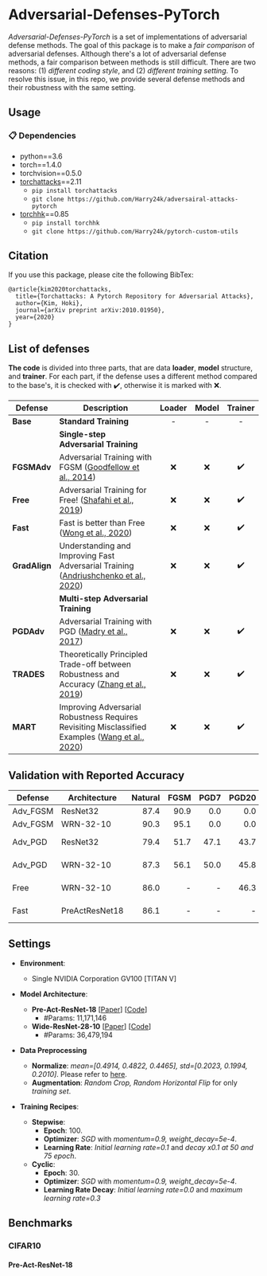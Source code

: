 # Adversarial-Defenses-PyTorch
_Adversarial-Defenses-PyTorch_ is a set of implementations of adversarial defense methods. The goal of this package is to make a _fair comparison_ of adversarial defenses. Although there's a lot of adversarial defense methods, a fair comparison between methods is still difficult. There are two reasons: (1) _different coding style_, and (2) _different training setting_. To resolve this issue, in this repo, we provide several defense methods and their robustness with the same setting.



## Usage

### :clipboard: Dependencies

- python==3.6
- torch==1.4.0
- torchvision==0.5.0
- [torchattacks](https://github.com/Harry24k/adversarial-attacks-pytorch)==2.11
  - `pip install torchattacks`
  - `git clone https://github.com/Harry24k/adversairal-attacks-pytorch`
- [torchhk](https://github.com/Harry24k/pytorch-custom-utils)==0.85
  - `pip install torchhk`
  - `git clone https://github.com/Harry24k/pytorch-custom-utils`



## Citation

If you use this package, please cite the following BibTex:

```
@article{kim2020torchattacks,
  title={Torchattacks: A Pytorch Repository for Adversarial Attacks},
  author={Kim, Hoki},
  journal={arXiv preprint arXiv:2010.01950},
  year={2020}
}
```



## List of defenses
**The code** is divided into three parts, that are data **loader**, **model** structure, and **trainer**. For each part, if the defense uses a different method compared to the base's, it is checked with :heavy_check_mark:, otherwise it is marked with :x:.

| Defense       | Description                                                  | Loader | Model |      Trainer       |
| ------------- | ------------------------------------------------------------ | :----: | :---: | :----------------: |
| **Base**      | **Standard Training**                                        |   -    |   -   |         -          |
|               | **Single-step Adversarial Training**                         |        |       |                    |
| **FGSMAdv**   | Adversarial Training with FGSM ([Goodfellow et al., 2014](https://arxiv.org/abs/1412.6572)) |  :x:   |  :x:  | :heavy_check_mark: |
| **Free**      | Adversarial Training for Free! ([Shafahi et al., 2019](https://arxiv.org/abs/1904.12843)) |  :x:   |  :x:  | :heavy_check_mark: |
| **Fast**      | Fast is better than Free ([Wong et al., 2020](https://arxiv.org/abs/2001.03994)) |  :x:   |  :x:  | :heavy_check_mark: |
| **GradAlign** | Understanding and Improving Fast Adversarial Training ([Andriushchenko et al., 2020]()) |  :x:   |  :x:  | :heavy_check_mark: |
|               | **Multi-step Adversarial Training**                          |        |       |                    |
| **PGDAdv**    | Adversarial Training with PGD ([Madry et al., 2017](https://arxiv.org/abs/1706.06083)) |  :x:   |  :x:  | :heavy_check_mark: |
| **TRADES**    | Theoretically Principled Trade-off between Robustness and Accuracy ([Zhang et al., 2019](https://arxiv.org/abs/1901.08573)) |  :x:   |  :x:  | :heavy_check_mark: |
| **MART**      | Improving Adversarial Robustness Requires Revisiting Misclassified Examples ([Wang et al., 2020](https://openreview.net/forum?id=rklOg6EFwS)) |  :x:   |  :x:  | :heavy_check_mark: |



## Validation with Reported Accuracy

| Defense  | Architecture   | Natural | FGSM | PGD7 | PGD20 | PGD50 | Remarks            |
| -------- | -------------- | ------: | ---: | ---: | ----: | ----: | ------------------ |
| Adv_FGSM | ResNet32       |    87.4 | 90.9 |  0.0 |   0.0 |     - |                    |
| Adv_FGSM | WRN-32-10      |    90.3 | 95.1 |  0.0 |   0.0 |     - |                    |
| Adv_PGD  | ResNet32       |    79.4 | 51.7 | 47.1 |  43.7 |     - | _7 steps training_ |
| Adv_PGD  | WRN-32-10      |    87.3 | 56.1 | 50.0 |  45.8 |     - | _7 steps training_ |
| Free     | WRN-32-10      |    86.0 |    - |    - |  46.3 |     - | _PGD restart=10_   |
| Fast     | PreActResNet18 |    86.1 |    - |    - |     - |  46.1 | _PGD restart=10_   |



## Settings

* **Environment**:
	* Single NVIDIA Corporation GV100 [TITAN V]


* **Model Architecture**:
    * **Pre-Act-ResNet-18** [[Paper](https://arxiv.org/abs/1603.05027)] [[Code](https://github.com/kuangliu/pytorch-cifar)]
        * #Params: 11,171,146
    * **Wide-ResNet-28-10** [[Paper](https://arxiv.org/abs/1605.07146)] [[Code](https://github.com/bearpaw/pytorch-classification/blob/master/models/cifar/wrn.py)]
      * #Params: 36,479,194


* **Data Preprocessing**
  * **Normalize**: _mean=[0.4914, 0.4822, 0.4465], std=[0.2023, 0.1994, 0.2010]_. Please refer to [here](/defenses/model.py).
  * **Augmentation**: _Random Crop, Random Horizontal Flip_ for only _training set_.


* **Training Recipes**:
    * **Stepwise**:
        * **Epoch**: 100.
        * **Optimizer**: _SGD_ with _momentum=0.9, weight_decay=5e-4_.
        * **Learning Rate**: _Initial learning rate=0.1_ and _decay x0.1 at 50 and 75 epoch_.
    * **Cyclic**:
        * **Epoch**: 30.
        * **Optimizer**: _SGD_ with _momentum=0.9, weight_decay=5e-4_.
        * **Learning Rate Decay**: _Initial learning rate=0.0_ and _maximum learning rate=0.3_



## Benchmarks

### CIFAR10





#### Pre-Act-ResNet-18